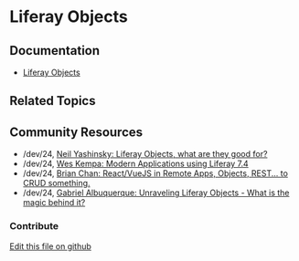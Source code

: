 # Liferay Objects

## Documentation

* [Liferay Objects](https://learn.liferay.com/dxp/latest/en/building-applications/objects.html)

## Related Topics

## Community Resources

* /dev/24, [Neil Yashinsky: Liferay Objects, what are they good for?](https://liferay.dev/twentyfour#Liferay%20Objects%2C%20what%20are%20they%20good%20for)
* /dev/24, [Wes Kempa: Modern Applications using Liferay 7.4](https://liferay.dev/twentyfour#Modern%20Applications%20using%20Liferay%207.4) 
* /dev/24, [Brian Chan: React/VueJS in Remote Apps, Objects, REST... to CRUD something.](https://liferay.dev/twentyfour#React%2FVueJS%20in%20Remote%20Apps%2C%20Objects%2C%20REST...%20to%20CRUD%20something.) 
* /dev/24, [Gabriel Albuquerque: Unraveling Liferay Objects - What is the magic behind it?](https://liferay.dev/twentyfour#Unraveling%20Liferay%20Objects%3A%20What%20is%20the%20magic%20behind%20it%3F) 

### Contribute

[Edit this file on github](https://github.com/olafk/controlpanel-documentation-docs/blob/master/md/74en/com_liferay_object_web_internal_object_definitions_portlet_ObjectDefinitionsPortlet/layouts.md)
